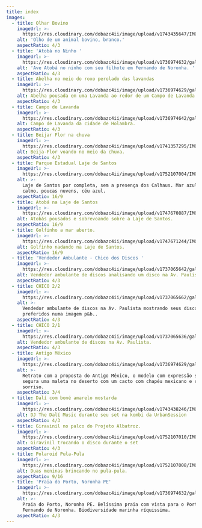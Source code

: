 ```yaml
---
title: index
images:
  - title: Olhar Bovino
    imageUrl: >-
      https://res.cloudinary.com/dobazc4ii/image/upload/v1743435647/IMG_3204_iog2ne.jpg
    alt: 'Olho de um animal bovino, branco.'
    aspectRatio: 4/3
  - title: 'Atobá no Ninho '
    imageUrl: >-
      https://res.cloudinary.com/dobazc4ii/image/upload/v1736974632/galeria/es3catepaaws13mbadpi.jpg
    alt: 'Ave Atobá no ninho com seu filhote em Fernando de Noronha. '
    aspectRatio: 4/3
  - title: Abelha no meio do roxo perolado das lavandas
    imageUrl: >-
      https://res.cloudinary.com/dobazc4ii/image/upload/v1736974629/galeria/uwysvbt1nxzpb2hw8q38.jpg
    alt: Abelha pousada em uma Lavanda ao redor de um Campo de Lavanda.
    aspectRatio: 4/3
  - title: Campo de Lavanda
    imageUrl: >-
      https://res.cloudinary.com/dobazc4ii/image/upload/v1736974642/galeria/j4sbmwmct4xyvbpzthss.jpg
    alt: Campo de Lavanda da cidade de Holambra.
    aspectRatio: 4/3
  - title: Beijar Flor na chuva
    imageUrl: >-
      https://res.cloudinary.com/dobazc4ii/image/upload/v1741357295/IMG_2891_kmnguc.jpg
    alt: Beija-Flor voando no meio da chuva.
    aspectRatio: 4/3
  - title: Parque Estadual Laje de Santos
    imageUrl: >-
      https://res.cloudinary.com/dobazc4ii/image/upload/v1752107004/IMG_3765_woy08d.jpg
    alt: >-
      Laje de Santos por completa, sem a presença dos Calhaus. Mar azulado
      calmo, poucas nuvens, céu azul.
    aspectRatio: 16/9
  - title: Atobá na Laje de Santos
    imageUrl: >-
      https://res.cloudinary.com/dobazc4ii/image/upload/v1747670887/IMG_3716_inrcuu.jpg
    alt: Atobás pousados e sobrevoando sobre a Laje de Santos.
    aspectRatio: 16/9
  - title: Golfinho a mar aberto.
    imageUrl: >-
      https://res.cloudinary.com/dobazc4ii/image/upload/v1747671244/IMG_3808_fmlant.jpg
    alt: Golfinho nadando na Laje de Santos.
    aspectRatio: 16/9
  - title: 'Vendedor Ambulante - Chico dos Discos '
    imageUrl: >-
      https://res.cloudinary.com/dobazc4ii/image/upload/v1737065642/galeria/IMG_2746-2_mt0jzx.jpg
    alt: Vendedor ambulante de discos analisando um disco na Av. Paulista.
    aspectRatio: 4/3
  - title: CHICO 2/2
    imageUrl: >-
      https://res.cloudinary.com/dobazc4ii/image/upload/v1737065662/galeria/IMG_2738-2_gfrxod.jpg
    alt: >-
      Vendedor ambulante de discos na Av. Paulista mostrando seus discos
      preferidos numa imagem p&b.. 
    aspectRatio: 4/3
  - title: CHICO 2/1
    imageUrl: >-
      https://res.cloudinary.com/dobazc4ii/image/upload/v1737065636/galeria/IMG_2743_oyhtjx.jpg
    alt: Vendedor ambulante de discos na Av. Paulista.
    aspectRatio: 4/3
  - title: Antigo México
    imageUrl: >-
      https://res.cloudinary.com/dobazc4ii/image/upload/v1736974629/galeria/fzsvmzt3qc6me5jjd39x.jpg
    alt: >-
      Retrato com a proposta do Antigo México, o modelo com expressão séria,
      segura uma maleta no deserto com um cacto com chapéu mexicano e com um
      sorriso.
    aspectRatio: 3/4
  - title: Dalí com boné amarelo mostarda
    imageUrl: >-
      https://res.cloudinary.com/dobazc4ii/image/upload/v1743438246/IMG_2693_wg7tow.jpg
    alt: DJ The Dalí Music durante seu set na kombi da UrbanSession
    aspectRatio: 4/3
  - title: Giravinil no palco do Projeto Albatroz.
    imageUrl: >-
      https://res.cloudinary.com/dobazc4ii/image/upload/v1752107010/IMG_0439_nmrpjm.jpg
    alt: Giravinil trocando o disco durante o set
    aspectRatio: 4/3
  - title: Polaroid Pula-Pula
    imageUrl: >-
      https://res.cloudinary.com/dobazc4ii/image/upload/v1752107008/IMG_0218_xvivva.jpg
    alt: Duas meninas brincando no pula-pula.
    aspectRatio: 9/16
  - title: 'Praia do Porto, Noronha PE'
    imageUrl: >-
      https://res.cloudinary.com/dobazc4ii/image/upload/v1736974632/galeria/d6dt6ytsucoxyofms6fb.jpg
    alt: >-
      Praia do Porto, Noronha PE. Belíssima praia com vista para o Porto de
      Fernando de Noronha. Biodiversidade marinha ríquissima.
    aspectRatio: 4/3
---
```


